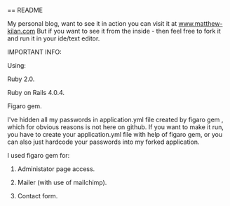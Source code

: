 == README

My personal blog, want to see it in action you can visit it at <a href="http://www.matthew-kilan.com">www.matthew-kilan.com</a>
But if you want to see it from the inside - then feel free to fork it and run it in your ide/text editor.

IMPORTANT INFO:

Using:

Ruby 2.0.

Ruby on Rails 4.0.4.

Figaro gem.

I've hidden all my passwords in application.yml file created by figaro gem , which for obvious reasons is not
here on github. If you want to make it run, you have to create your application.yml file with help of figaro gem, or
you can also just hardcode your passwords into my forked application.

I used figaro gem for:

1. Administator page access.

2. Mailer (with use of mailchimp).

3. Contact form.
